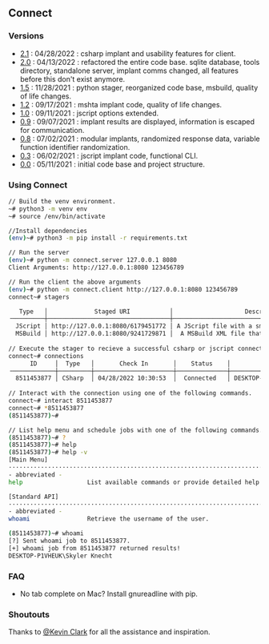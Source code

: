 ## Connect
### Versions
 * [2.1](https://github.com/skylerknecht/connect) : 04/28/2022 : csharp implant and usability features for client.
 * [2.0](https://github.com/skylerknecht/connect/commit/c238382658363c7ca81a3e3348c9d1fca74b8d99) : 04/13/2022 : refactored the entire code base. sqlite database, tools directory, standalone server, implant comms changed, all features before this don't exist anymore.
 * [1.5](https://github.com/skylerknecht/connect/commit/0b1f038365027d56a54257695a06ef9708b1b684) : 11/28/2021 : python stager, reorganized code base, msbuild, quality of life changes.
 * [1.2](https://github.com/skylerknecht/connect/tree/087006611c8d65f3f3d5fd86bc5ff577a51d1950) : 09/17/2021 : mshta implant code, quality of life changes.
 * [1.0](https://github.com/skylerknecht/connect/tree/33d65a90655c01c92aedd496b9a468512ce83cc9) : 09/11/2021 : jscript options extended.
 * [0.9](https://github.com/skylerknecht/connect/tree/26ab2eb370fc32bf0b443927d7e45e8ffaff2532) : 09/07/2021 : implant results are displayed, information is escaped for communication.
 * [0.8](https://github.com/skylerknecht/connect/tree/17f8861bdefb7426168e036735646f6ca055047d) : 07/02/2021 : modular implants, randomized response data, variable function identifier randomization.
 * [0.3](https://github.com/skylerknecht/connect/tree/c11d1c9934e02e8cd4b5c4a0c5d01136090383e8) : 06/02/2021 : jscript implant code, functional CLI.
 * [0.0](https://github.com/skylerknecht/connect/tree/5816f06aaa96a2a082c9b4afe2454a5ce6b726dd) : 05/11/2021 : initial code base and project structure.

### Using Connect
```sh
// Build the venv environment.
~# python3 -m venv env 
~# source /env/bin/activate

//Install dependencies
(env)~# python3 -m pip install -r requirements.txt

// Run the server
(env)~# python -m connect.server 127.0.0.1 8080
Client Arguments: http://127.0.0.1:8080 123456789

// Run the client the above arguments
(env)~# python -m connect.client http://127.0.0.1:8080 123456789
connect~# stagers

   Type   │             Staged URI           │                    Description                      
╶─────────┼──────────────────────────────────┼────────────────────────────────────────────────────╴
  JScript │ http://127.0.0.1:8080/6179451772 │ A JScript file with a small standard API included.  
  MSBuild │ http://127.0.0.1:8080/9241729871 │  A MSBuild XML file that launches a CSharp agent.
  
// Execute the stager to recieve a successful csharp or jscript connection.
connect~# connections
      ID     │  Type   │       Check In       │    Status    │           Username            │    Hostname     │         Operating System           
╶────────────┼─────────┼──────────────────────┼──────────────┼───────────────────────────────┼─────────────────┼───────────────────────────────────╴
  8511453877 │ CSharp  │ 04/28/2022 10:30:53  │  Connected   │ DESKTOP-P1VHEUK\Skyler Knecht │ DESKTOP-P1VHEUK │ Microsoft Windows NT 10.0.19044.0  
 
// Interact with the connection using one of the following commands.
connect~# interact 8511453877
connect~# *8511453877
(8511453877)~# 

// List help menu and schedule jobs with one of the following commands.
(8511453877)~# ?
(8511453877)~# help
(8511453877)~# help -v
[Main Menu]
······································································································
- abbreviated -                                                    
help                  List available commands or provide detailed help for a specific command                                                                

[Standard API]
······································································································
- abbreviated -                                          
whoami                Retrieve the username of the user.   

(8511453877)~# whoami
[?] Sent whoami job to 8511453877.
[+] whoami job from 8511453877 returned results!
DESKTOP-P1VHEUK\Skyler Knecht
```

### FAQ
* No tab complete on Mac? Install gnureadline with pip.

### Shoutouts
Thanks to [@Kevin Clark](https://twitter.com/GuhnooPlusLinux) for all the assistance and inspiration.
